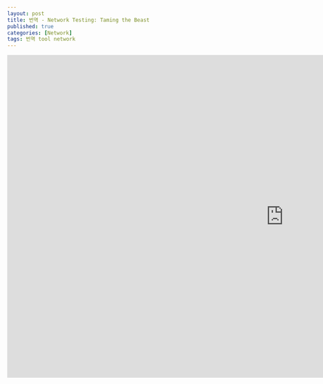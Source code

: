```yaml
---
layout: post
title: 번역 - Network Testing: Taming the Beast
published: true
categories: [Network]
tags: 번역 tool network
---
```

<iframe src="https://docs.google.com/presentation/d/e/2PACX-1vQfkZeDUxP984D9PzocXD66smhiEnIVVqVWdz2q7jJXHtilbZQtTJaQpOnhpAsBBw/embed?start=false&loop=false&delayms=3000" frameborder="0" width="1280" height="749" allowfullscreen="true" mozallowfullscreen="true" webkitallowfullscreen="true"></iframe>  
  
